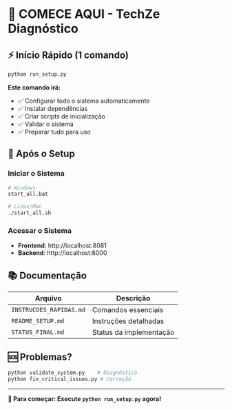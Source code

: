 # 🚀 COMECE AQUI - TechZe Diagnóstico

## ⚡ Início Rápido (1 comando)

```bash
python run_setup.py
```

**Este comando irá:**
- ✅ Configurar todo o sistema automaticamente
- ✅ Instalar dependências
- ✅ Criar scripts de inicialização
- ✅ Validar o sistema
- ✅ Preparar tudo para uso

## 🎯 Após o Setup

### Iniciar o Sistema
```bash
# Windows
start_all.bat

# Linux/Mac
./start_all.sh
```

### Acessar o Sistema
- **Frontend**: http://localhost:8081
- **Backend**: http://localhost:8000

## 📚 Documentação

| Arquivo | Descrição |
|---------|-----------|
| `INSTRUCOES_RAPIDAS.md` | Comandos essenciais |
| `README_SETUP.md` | Instruções detalhadas |
| `STATUS_FINAL.md` | Status da implementação |

## 🆘 Problemas?

```bash
python validate_system.py    # Diagnóstico
python fix_critical_issues.py # Correção
```

---

**🎯 Para começar: Execute `python run_setup.py` agora!**